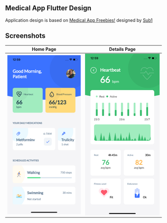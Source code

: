 ## Medical App Flutter Design

Application design is based on [Medical App Freebies!](https://dribbble.com/shots/11196293-Medical-App-Freebies) 
designed by [Sub1](https://dribbble.com/Sub1)

## Screenshots

| Home Page | Details Page  |
| --- | --- |
| ![](screenshots/screenshot-1.png)|![](screenshots/screenshot-2.png)|

